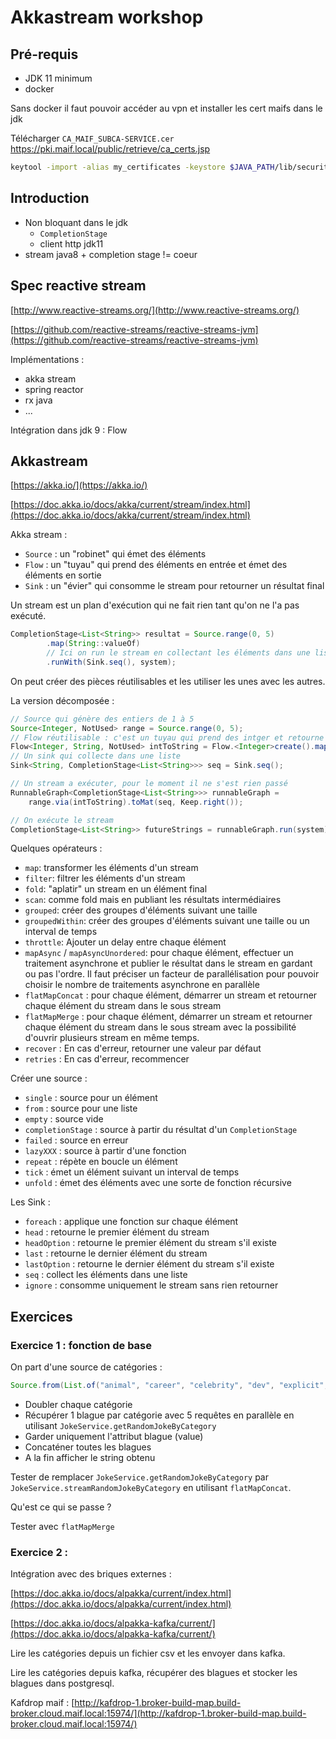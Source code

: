 # Akkastream workshop 

## Pré-requis

 * JDK 11 minimum
 * docker 

Sans docker il faut pouvoir accéder au vpn et installer les cert maifs dans le jdk 

Télécharger `CA_MAIF_SUBCA-SERVICE.cer` https://pki.maif.local/public/retrieve/ca_certs.jsp

```sh 
keytool -import -alias my_certificates -keystore $JAVA_PATH/lib/security/cacerts -storepass changeit -file ~/certificates/CA_MAIF_SUBCA-SERVICE.cer
```

## Introduction 

 * Non bloquant dans le jdk 
    * `CompletionStage` 
    * client http jdk11
 * stream java8 + completion stage != coeur 

## Spec reactive stream 

[http://www.reactive-streams.org/](http://www.reactive-streams.org/)

[https://github.com/reactive-streams/reactive-streams-jvm](https://github.com/reactive-streams/reactive-streams-jvm)

Implémentations : 

 * akka stream 
 * spring reactor
 * rx java 
 * ... 

Intégration dans jdk 9 : Flow 

## Akkastream 

[https://akka.io/](https://akka.io/)

[https://doc.akka.io/docs/akka/current/stream/index.html](https://doc.akka.io/docs/akka/current/stream/index.html)

Akka stream : 

 * `Source` : un "robinet" qui émet des éléments 
 * `Flow` : un "tuyau" qui prend des éléments en entrée et émet des éléments en sortie
 * `Sink` : un "évier" qui consomme le stream pour retourner un résultat final

Un stream est un plan d'exécution qui ne fait rien tant qu'on ne l'a pas exécuté.

```java
CompletionStage<List<String>> resultat = Source.range(0, 5)
        .map(String::valueOf)
        // Ici on run le stream en collectant les éléments dans une liste 
        .runWith(Sink.seq(), system);
```

On peut créer des pièces réutilisables et les utiliser les unes avec les autres. 

La version décomposée : 

```java
// Source qui génère des entiers de 1 à 5 
Source<Integer, NotUsed> range = Source.range(0, 5);
// Flow réutilisable : c'est un tuyau qui prend des intger et retourne des strings
Flow<Integer, String, NotUsed> intToString = Flow.<Integer>create().map(String::valueOf);
// Un sink qui collecte dans une liste 
Sink<String, CompletionStage<List<String>>> seq = Sink.seq();

// Un stream a exécuter, pour le moment il ne s'est rien passé
RunnableGraph<CompletionStage<List<String>>> runnableGraph =
    range.via(intToString).toMat(seq, Keep.right());

// On exécute le stream 
CompletionStage<List<String>> futureStrings = runnableGraph.run(system);
```
Quelques opérateurs : 

 * `map`: transformer les éléments d'un stream 
 * `filter`: filtrer les éléments d'un stream 
 * `fold`: "aplatir" un stream en un élément final
 * `scan`: comme fold mais en publiant les résultats intermédiaires
 * `grouped`: créer des groupes d'éléments suivant une taille
 * `groupedWithin`: créer des groupes d'éléments suivant une taille ou un interval de temps
 * `throttle`: Ajouter un delay entre chaque élément
 * `mapAsync` / `mapAsyncUnordered`: pour chaque élément, effectuer un traitement asynchrone et publier le résultat dans le stream en gardant ou pas l'ordre. Il faut préciser un facteur de parallélisation pour pouvoir choisir le nombre de traitements asynchrone en parallèle
 * `flatMapConcat` : pour chaque élément, démarrer un stream et retourner chaque élément du stream dans le sous stream
 * `flatMapMerge` : pour chaque élément, démarrer un stream et retourner chaque élément du stream dans le sous stream avec la possibilité d'ouvrir plusieurs stream en même temps.
 * `recover` : En cas d'erreur, retourner une valeur par défaut 
 * `retries` : En cas d'erreur, recommencer 

Créer une source :

 * `single` : source pour un élément 
 * `from` : source pour une liste  
 * `empty` : source vide  
 * `completionStage` : source à partir du résultat d'un `CompletionStage`
 * `failed` : source en erreur
 * `lazyXXX` : source à partir d'une fonction
 * `repeat` : répète en boucle un élément    
 * `tick` : émet un élément suivant un interval de temps    
 * `unfold` : émet des éléments avec une sorte de fonction récursive     

Les Sink : 

 * `foreach` : applique une fonction sur chaque élément 
 * `head` : retourne le premier élément du stream 
 * `headOption` : retourne le premier élément du stream s'il existe
 * `last` : retourne le dernier élément du stream 
 * `lastOption` : retourne le dernier élément du stream s'il existe
 * `seq` : collect les éléments dans une liste 
 * `ignore` : consomme uniquement le stream sans rien retourner


## Exercices 

### Exercice 1 : fonction de base 

On part d'une source de catégories : 

```java
Source.from(List.of("animal", "career", "celebrity", "dev", "explicit", "fashion", "food", "history", "money", "movie", "music", "political", "religion", "science", "sport", "travel"));
```

 * Doubler chaque catégorie
 * Récupérer 1 blague par catégorie avec 5 requêtes en parallèle en utilisant `JokeService.getRandomJokeByCategory`
 * Garder uniquement l'attribut blague (value)
 * Concaténer toutes les blagues
 * A la fin afficher le string obtenu 

Tester de remplacer `JokeService.getRandomJokeByCategory` par `JokeService.streamRandomJokeByCategory` en utilisant `flatMapConcat`. 

Qu'est ce qui se passe ?

Tester avec `flatMapMerge`

### Exercice 2 : 

Intégration avec des briques externes : 

[https://doc.akka.io/docs/alpakka/current/index.html](https://doc.akka.io/docs/alpakka/current/index.html)

[https://doc.akka.io/docs/alpakka-kafka/current/](https://doc.akka.io/docs/alpakka-kafka/current/)

Lire les catégories depuis un fichier csv et les envoyer dans kafka. 

Lire les catégories depuis kafka, récupérer des blagues et stocker les blagues dans postgresql. 

Kafdrop maif : 
[http://kafdrop-1.broker-build-map.build-broker.cloud.maif.local:15974/](http://kafdrop-1.broker-build-map.build-broker.cloud.maif.local:15974/)